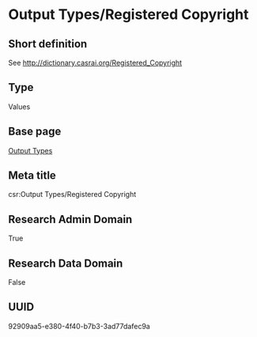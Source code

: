 # Output Types/Registered Copyright
## Short definition
See http://dictionary.casrai.org/Registered_Copyright
## Type
Values
## Base page
[Output Types](../../Objects/Output%20Types.md)
## Meta title
csr:Output Types/Registered Copyright
## Research Admin Domain
True
## Research Data Domain
False
## UUID
92909aa5-e380-4f40-b7b3-3ad77dafec9a
